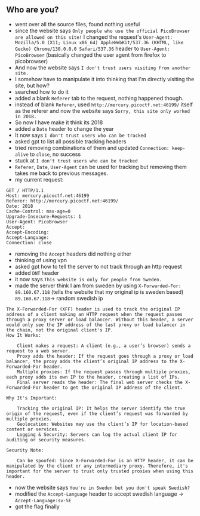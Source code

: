 ## Who are you?
- went over all the source files, found nothing useful
- since the website says `Only people who use the official PicoBrowser are allowed on this site!` I changed the request's `User-Agent: Mozilla/5.0 (X11; Linux x86_64) AppleWebKit/537.36 (KHTML, like Gecko) Chrome/130.0.0.0 Safari/537.36` header to `User-Agent: PicoBrowser` (basically changed the user agent from firefox to picobrowser)
- And now the website says `I don't trust users visiting from another site.`
- I somehow have to manipulate it into thinking that I'm directly visiting the site, but how?
- searched how to do it
- added a blank `Referer` tab to the request, nothing happened though.
- instead of blank `Referer`, used `http://mercury.picoctf.net:46199/` itself as the referer and now the website says `Sorry, this site only worked in 2018.`
- So now I have make it think its 2018
- added a `Date` header to change the year
- It now says `I don't trust users who can be tracked`
- asked gpt to list all possible tracking headers
- tried removing combinations of them and updated `Connection: keep-alive` to `close`, no success
- stuck at `I don't trust users who can be tracked`
- `Referer`, `Date`, `User-Agent` can be used for tracking but removing them takes me back to previous messages.
- my current request: 
```
GET / HTTP/1.1
Host: mercury.picoctf.net:46199
Referer: http://mercury.picoctf.net:46199/
Date: 2018
Cache-Control: max-age=0
Upgrade-Insecure-Requests: 1
User-Agent: PicoBrowser
Accept: 
Accept-Encoding: 
Accept-Language: 
Connection: close

```
- removing the `Accept` headers did nothing either
- thinking of using vpn 
- asked gpt how to tell the server to not track through an http request
- added `DNT` header
- it now says `This website is only for people from Sweden.`
- made the server think I am from sweden by using `X-Forwarded-For: 89.160.67.118` (tells the website that my original ip is sweden based)
`89.160.67.118`-> random swedish ip
```
The X-Forwarded-For (XFF) header is used to track the original IP address of a client making an HTTP request when the request passes through a proxy server or load balancer. Without this header, a server would only see the IP address of the last proxy or load balancer in the chain, not the original client's IP.
How It Works:

    Client makes a request: A client (e.g., a user’s browser) sends a request to a web server.
    Proxy adds the header: If the request goes through a proxy or load balancer, the proxy adds the client’s original IP address to the X-Forwarded-For header.
    Multiple proxies: If the request passes through multiple proxies, each proxy adds its own IP to the header, creating a list of IPs.
    Final server reads the header: The final web server checks the X-Forwarded-For header to get the original IP address of the client.

Why It's Important:

    Tracking the original IP: It helps the server identify the true origin of the request, even if the client’s request was forwarded by multiple proxies.
    Geolocation: Websites may use the client’s IP for location-based content or services.
    Logging & Security: Servers can log the actual client IP for auditing or security measures.

Security Note:

    Can be spoofed: Since X-Forwarded-For is an HTTP header, it can be manipulated by the client or any intermediary proxy. Therefore, it's important for the server to trust only trusted proxies when using this header.
```
- now the website says `You're in Sweden but you don't speak Swedish?`
- modified the `Accept-Language` header to accept swedish language -> `Accept-Language:sv-SE `
- got the flag finally 